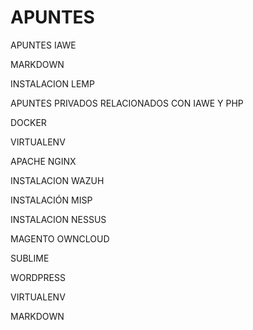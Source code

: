 # APUNTES
APUNTES IAWE

MARKDOWN

INSTALACION LEMP

APUNTES PRIVADOS  RELACIONADOS CON IAWE Y PHP

DOCKER

VIRTUALENV

APACHE NGINX 

INSTALACION WAZUH

INSTALACIÓN MISP

INSTALACION NESSUS

MAGENTO OWNCLOUD 

SUBLIME

WORDPRESS

VIRTUALENV

MARKDOWN
